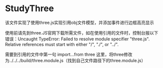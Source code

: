 # StudyThree
该文件实现了使用three.js实现引用obj文件模型，并添加事件进行边框高亮显示

使用前请先到three.JS官网下载所需文件，如在使用引用的文件时，控制台报以下错误：Uncaught TypeError: Failed to resolve module specifier "three.js". Relative references must start with either "/", "./", or "../".

需要到引用的文件中第一句 import...from three 这里，将three修改为../../../build/three.module.js（找到自己文件路径下的three.module.js）

